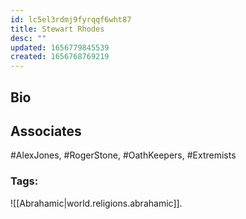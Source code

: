 ```yaml
---
id: lc5el3rdmj9fyrqqf6wht87
title: Stewart Rhodes
desc: ""
updated: 1656779845539
created: 1656768769219
---
```


## Bio

## Associates

#AlexJones, #RogerStone, #OathKeepers, #Extremists

### Tags:

![[Abrahamic|world.religions.abrahamic]].
